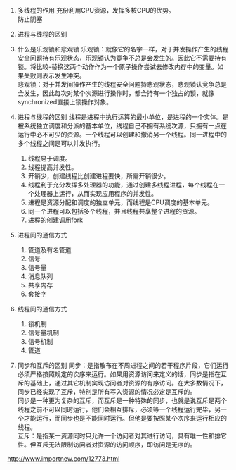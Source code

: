 1. 多线程的作用
充份利用CPU资源，发挥多核CPU的优势。  
防止阴塞

1. 进程与线程的区别

1. 什么是乐观锁和悲观锁
乐观锁：就像它的名字一样，对于并发操作产生的线程安全问题持有乐观状态，乐观锁认为竟争不总是会发生的。因此它不需要持有锁。将比较-替换这两个动作作为一个原子操作尝试去修改内存中的变量。如果失败则表示发生冲突。   
悲观锁：对于并发间操作产生的线程安全问题持悲观状态，悲观锁认竞争总是会发生，因此每次对某个次源进行操作时，都会持有一个独占的锁，就像synchronized直接上锁操作对象。

1. 进程与线程的区别
线程是进程中执行运算的最小单位，是进程的一个实体。是被系统独立调度和分派的基本单位，线程自己不拥有系统次源，只拥有一点在运行中必不可少的资源。一个线程可以创建和撤消另一个线程。同一进程中的多个线程之间是可以并发执行。
    1. 线程易于调度。 
    1. 线程提高并发性。
    1. 开销少，创建线程比创建进程要快，所需开销很少。
    1. 线程利于充分发挥多处理器的功能，通过创建多线程进程，每个线程在一个处理器上运行，从而实现应用程序的并发性。
    1. 进程是资源分配和调度的独立单元，而线程是CPU调度的基本单元。
    2. 同一个进程可以包括多个线程，并且线程共享整个进程的资源。
    3. 进程的创建调用fork
1. 进程间的通信方式
    1. 管道及有名管道
    2. 信号
    3. 信号量
    4. 消息队列
    5. 共享内存
    6. 套接字

1. 线程间的通信方式
    1. 锁机制
    2. 信号量机制
    3. 信号机制
    4. 管道

1. 同步和互斥的区别
同步：是指散布在不周进程之间的若干程序片段，它们运行必须严格按照规定的次序来运行。如果用资源访问来定义的话，同步是指在互斥的基础上，通过其它机制实现访问者对资源的有序访问。在大多数情况下，同步已经实现了互斥，特别是所有写入资源的情况必定是互斥的。   
同步是一种更为复杂的互斥，而互斥是一种特殊的同步，也就是说互斥是两个线程之前不可以同时运行，他们会相互排斥，必须等一个线程运行完毕，另一个才能运行，而同步也是不能同时运行。但他是要按照某个次序来运行相应的线程。          
互斥：是指某一资源同时只允许一个访问者对其进行访问，具有唯一性和排它性。但互斥无法限制访问者对资源的访问顺序，即访问是无序的。


http://www.importnew.com/12773.html